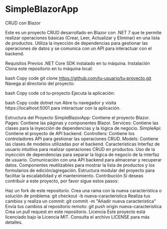 # SimpleBlazorApp
CRUD con Blazor

Este es un proyecto CRUD desarrollado en Blazor con .NET 7 que te permite realizar operaciones básicas (Crear, Leer, Actualizar y Eliminar) en una lista de productos. Utiliza la inyección de dependencias para gestionar las operaciones de datos y se comunica con un API para interactuar con el backend.

Requisitos Previos
.NET Core SDK instalado en tu máquina.
Instalación
Clona este repositorio en tu máquina local:

bash
Copy code
git clone https://github.com/tu-usuario/tu-proyecto.git
Navega al directorio del proyecto:

bash
Copy code
cd tu-proyecto
Ejecuta la aplicación:

bash
Copy code
dotnet run
Abre tu navegador y visita https://localhost:5001 para interactuar con la aplicación.

Estructura del Proyecto
SimpleBlazorApp: Contiene el proyecto Blazor.
Pages: Contiene las páginas y componentes Blazor.
Services: Contiene las clases para la inyección de dependencias y la lógica de negocio.
SimpleApi: Contiene el proyecto de API backend.
Controllers: Contiene los controladores API para gestionar las operaciones CRUD.
Models: Contiene las clases de modelos utilizadas por el backend.
Características
Interfaz de usuario intuitiva para realizar operaciones CRUD en productos.
Uso de la inyección de dependencias para separar la lógica de negocio de la interfaz de usuario.
Comunicación con una API backend para almacenar y recuperar datos.
Componentes reutilizables para mostrar la lista de productos y los formularios de edición/agregación.
Estructura modular del proyecto para facilitar la escalabilidad y el mantenimiento.
Contribución
Si deseas contribuir a este proyecto, por favor sigue estos pasos:

Haz un fork de este repositorio.
Crea una rama con la nueva característica o solución de problema: git checkout -b nueva-caracteristica
Realiza tus cambios y realiza un commit: git commit -m "Añadir nueva característica"
Envía tus cambios al repositorio remoto: git push origin nueva-caracteristica
Crea un pull request en este repositorio.
Licencia
Este proyecto está licenciado bajo la Licencia MIT. Consulta el archivo LICENSE para más detalles.




